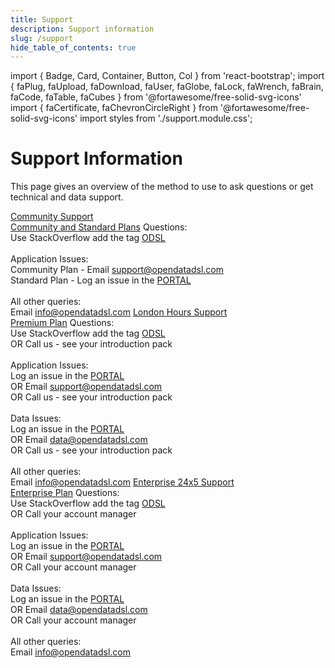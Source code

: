 ```yaml
---
title: Support
description: Support information
slug: /support
hide_table_of_contents: true
---
```

import { Badge, Card, Container, Button, Col } from 'react-bootstrap';
import { faPlug, faUpload, faDownload, faUser, faGlobe, faLock, faWrench, faBrain, faCode, faTable, faCubes } from '@fortawesome/free-solid-svg-icons'
import { faCertificate, faChevronCircleRight } from '@fortawesome/free-solid-svg-icons'
import styles from './support.module.css';

# Support Information

This page gives an overview of the method to use to ask questions or get technical and data support.

<Container className={styles.datablock}>
    <Card className={styles.card}>
        <Card.Header className={styles.header}><a href="/plans/community"><span className={styles.name}>Community Support</span><br/><span className={styles.info}>Community and Standard Plans</span></a></Card.Header>
        <Card.Body className={styles.body}>
            <span className={styles.bold}>Questions:</span>
            <br />
            <span>Use StackOverflow add the tag <a href="https://stackoverflow.com/questions/tagged/odsl" target="_blank" rel="noopener noreferrer">ODSL</a></span>
            <br />
            <br />
            <span className={styles.bold}>Application Issues:</span>
            <br />
            <span>Community Plan - Email <a href="mailto:support@opendatadsl.com" target="_blank" rel="noopener noreferrer">support@opendatadsl.com</a></span>
            <br />
            <span>Standard Plan - Log an issue in the <a href="https://portal.opendatadsl.com" target="_blank" rel="noopener noreferrer">PORTAL</a></span>
            <br />
            <br />
            <span className={styles.bold}>All other queries:</span>
            <br />
            <span>Email <a href="mailto:info@opendatadsl.com" target="_blank" rel="noopener noreferrer">info@opendatadsl.com</a></span>
        </Card.Body>
    </Card>    
    <Card className={styles.card}>
        <Card.Header className={styles.header}><a href="/plans/standard"><span className={styles.name}>London Hours Support</span><br/><span className={styles.info}>Premium Plan</span></a></Card.Header>
        <Card.Body className={styles.body}>
            <span className={styles.bold}>Questions:</span>
            <br />
            <span>Use StackOverflow add the tag <a href="https://stackoverflow.com/questions/tagged/odsl" target="_blank" rel="noopener noreferrer">ODSL</a></span>
            <br />
            <span>OR Call us - see your introduction pack</span>
            <br />
            <br />
            <span className={styles.bold}>Application Issues:</span>
            <br />
            <span>Log an issue in the <a href="https://portal.opendatadsl.com" target="_blank" rel="noopener noreferrer">PORTAL</a></span>
            <br />
            <span>OR Email <a href="mailto:support@opendatadsl.com" target="_blank" rel="noopener noreferrer">support@opendatadsl.com</a></span>
            <br />
            <span>OR Call us - see your introduction pack</span>
            <br />
            <br />
            <span className={styles.bold}>Data Issues:</span>
            <br />
            <span>Log an issue in the <a href="https://portal.opendatadsl.com" target="_blank" rel="noopener noreferrer">PORTAL</a></span>
            <br />
            <span>OR Email <a href="mailto:data@opendatadsl.com" target="_blank" rel="noopener noreferrer">data@opendatadsl.com</a></span>
            <br />
            <span>OR Call us - see your introduction pack</span>
            <br />
            <br />
            <span className={styles.bold}>All other queries:</span>
            <br />
            <span>Email <a href="mailto:info@opendatadsl.com" target="_blank" rel="noopener noreferrer">info@opendatadsl.com</a></span>
        </Card.Body>
    </Card>
    <Card className={styles.card}>
        <Card.Header className={styles.header}><a href="/plans/premium"><span className={styles.name}>Enterprise 24x5 Support</span><br/><span className={styles.info}>Enterprise Plan</span></a></Card.Header>
        <Card.Body className={styles.body}>
            <span className={styles.bold}>Questions:</span>
            <br />
            <span>Use StackOverflow add the tag <a href="https://stackoverflow.com/questions/tagged/odsl" target="_blank" rel="noopener noreferrer">ODSL</a></span>
            <br />
            <span>OR Call your account manager</span>
            <br />
            <br />
            <span className={styles.bold}>Application Issues:</span>
            <br />
            <span>Log an issue in the <a href="https://portal.opendatadsl.com" target="_blank" rel="noopener noreferrer">PORTAL</a></span>
            <br />
            <span>OR Email <a href="mailto:support@opendatadsl.com" target="_blank" rel="noopener noreferrer">support@opendatadsl.com</a></span>
            <br />
            <span>OR Call your account manager</span>
            <br />
            <br />
            <span className={styles.bold}>Data Issues:</span>
            <br />
            <span>Log an issue in the <a href="https://portal.opendatadsl.com" target="_blank" rel="noopener noreferrer">PORTAL</a></span>
            <br />
            <span>OR Email <a href="mailto:data@opendatadsl.com" target="_blank" rel="noopener noreferrer">data@opendatadsl.com</a></span>
            <br />
            <span>OR Call your account manager</span>
            <br />
            <br />
            <span className={styles.bold}>All other queries:</span>
            <br />
            <span>Email <a href="mailto:info@opendatadsl.com" target="_blank" rel="noopener noreferrer">info@opendatadsl.com</a></span>
        </Card.Body>
    </Card>
</Container>

